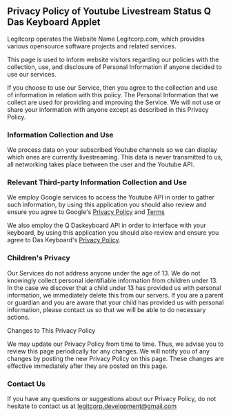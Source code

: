 
## Privacy Policy of Youtube Livestream Status Q Das Keyboard Applet

Legitcorp operates the Website Name Legitcorp.com, which provides various opensource software projects and related services.

This page is used to inform website visitors regarding our policies with the collection, use, and disclosure of Personal Information if anyone decided to use our services.

If you choose to use our Service, then you agree to the collection and use of information in relation with this policy. The Personal Information that we collect are used for providing and improving the Service. We will not use or share your information with anyone except as described in this Privacy Policy.

### Information Collection and Use

We process data on your subscribed Youtube channels so we can display which ones are currently livestreaming. This data is never transmitted to us, all networking takes place between the user and the Youtube API.

### Relevant Third-party Information Collection and Use

We employ Google services to access the Youtube API in order to gather such information, by using this application you should also review and ensure you agree to Google's [Privacy Policy](https://policies.google.com/privacy) and [Terms](https://policies.google.com/terms)

We also employ the Q Daskeyboard API in order to interface with your keyboard, by using this application you should also review and ensure you agree to Das Keyboard's [Privacy Policy](https://www.daskeyboard.com/privacy-policy/).

### Children's Privacy

Our Services do not address anyone under the age of 13. We do not knowingly collect personal identifiable information from children under 13. In the case we discover that a child under 13 has provided us with personal information, we immediately delete this from our servers. If you are a parent or guardian and you are aware that your child has provided us with personal information, please contact us so that we will be able to do necessary actions.

Changes to This Privacy Policy

We may update our Privacy Policy from time to time. Thus, we advise you to review this page periodically for any changes. We will notify you of any changes by posting the new Privacy Policy on this page. These changes are effective immediately after they are posted on this page.

### Contact Us

If you have any questions or suggestions about our Privacy Policy, do not hesitate to contact us at legitcorp.development@gmail.com 
